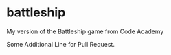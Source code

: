battleship
==========

My version of the Battleship game from Code Academy

Some Additional Line for Pull Request. 